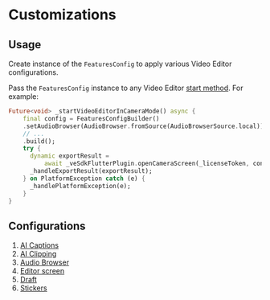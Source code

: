 #  Customizations

## Usage

Create instance of the ```FeaturesConfig``` to apply various Video Editor configurations. 

Pass the ```FeaturesConfig``` instance to any Video Editor [start method](example/lib/main.dart#L54-L112). For example:

```dart
Future<void> _startVideoEditorInCameraMode() async {
    final config = FeaturesConfigBuilder()
    .setAudioBrowser(AudioBrowser.fromSource(AudioBrowserSource.local))
    // ...
    .build();
    try {
      dynamic exportResult =
          await _veSdkFlutterPlugin.openCameraScreen(_licenseToken, config);
      _handleExportResult(exportResult);
    } on PlatformException catch (e) {
      _handlePlatformException(e);
    }
}
```

## Configurations

1. [AI Captions](ai_captions_guide.md)
2. [AI Clipping](ai_clipping_guide.md)
3. [Audio Browser](audio_browser_guide.md)
4. [Editor screen](editor_screen_guide.md)
5. [Draft](draft_guide.md)
6. [Stickers](stickers_guide.md)